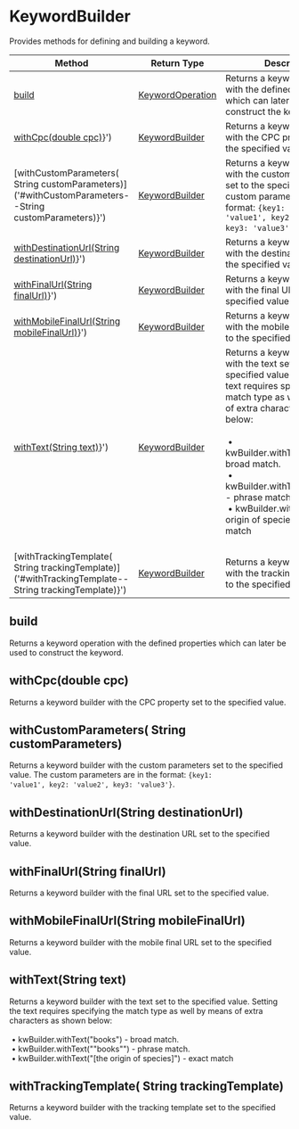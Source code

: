 # KeywordBuilder
Provides methods for defining and building a keyword.

|Method|Return Type|Description|
|-|-|-
[build]('#build}')|[KeywordOperation](./KeywordOperation)|Returns a keyword operation with the defined properties which can later be used to construct the keyword.<br />
[withCpc(double cpc)]('#withCpc-double-cpc)}')|[KeywordBuilder](./KeywordBuilder)|Returns a keyword builder with the CPC property set to the specified value.<br />
[withCustomParameters( String customParameters)]('#withCustomParameters--String customParameters)}')|[KeywordBuilder](./KeywordBuilder)|Returns a keyword builder with the custom parameters set to the specified value. The custom parameters are in the format: <code>{key1: 'value1', key2: 'value2', key3: 'value3'}</code>.<br />
[withDestinationUrl(String destinationUrl)]('#withDestinationUrl-String-destinationUrl)}')|[KeywordBuilder](./KeywordBuilder)|Returns a keyword builder with the destination URL set to the specified value.<br />
[withFinalUrl(String finalUrl)]('#withFinalUrl-String-finalUrl)}')|[KeywordBuilder](./KeywordBuilder)|Returns a keyword builder with the final URL set to the specified value.<br />
[withMobileFinalUrl(String mobileFinalUrl)]('#withMobileFinalUrl-String-mobileFinalUrl)}')|[KeywordBuilder](./KeywordBuilder)|Returns a keyword builder with the mobile final URL set to the specified value.<br />
[withText(String text)]('#withText-String-text)}')|[KeywordBuilder](./KeywordBuilder)|Returns a keyword builder with the text set to the specified value. Setting the text requires specifying the match type as well by means of extra characters as shown below:<br /> <br /> &nbsp;•	kwBuilder.withText("books") - broad match.<br /> &nbsp;•	kwBuilder.withText("\"books\"") - phrase match.<br /> &nbsp;•	kwBuilder.withText("[the origin of species]") - exact match<br />        <br />
[withTrackingTemplate( String trackingTemplate)]('#withTrackingTemplate--String trackingTemplate)}')|[KeywordBuilder](./KeywordBuilder)|Returns a keyword builder with the tracking template set to the specified value.<br />

<a name="#build"></a>
## build
Returns a keyword operation with the defined properties which can later be used to construct the keyword.


<a name="#withCpc-double-cpc)"></a>
## withCpc(double cpc)
Returns a keyword builder with the CPC property set to the specified value.


<a name="#withCustomParameters--String customParameters)"></a>
## withCustomParameters( String customParameters)
Returns a keyword builder with the custom parameters set to the specified value. The custom parameters are in the format: <code>{key1: 'value1', key2: 'value2', key3: 'value3'}</code>.


<a name="#withDestinationUrl-String-destinationUrl)"></a>
## withDestinationUrl(String destinationUrl)
Returns a keyword builder with the destination URL set to the specified value.


<a name="#withFinalUrl-String-finalUrl)"></a>
## withFinalUrl(String finalUrl)
Returns a keyword builder with the final URL set to the specified value.


<a name="#withMobileFinalUrl-String-mobileFinalUrl)"></a>
## withMobileFinalUrl(String mobileFinalUrl)
Returns a keyword builder with the mobile final URL set to the specified value.


<a name="#withText-String-text)"></a>
## withText(String text)
Returns a keyword builder with the text set to the specified value. Setting the text requires specifying the match type as well by means of extra characters as shown below:<br /> <br /> &nbsp;•	kwBuilder.withText("books") - broad match.<br /> &nbsp;•	kwBuilder.withText("\"books\"") - phrase match.<br /> &nbsp;•	kwBuilder.withText("[the origin of species]") - exact match<br />        


<a name="#withTrackingTemplate--String trackingTemplate)"></a>
## withTrackingTemplate( String trackingTemplate)
Returns a keyword builder with the tracking template set to the specified value.


